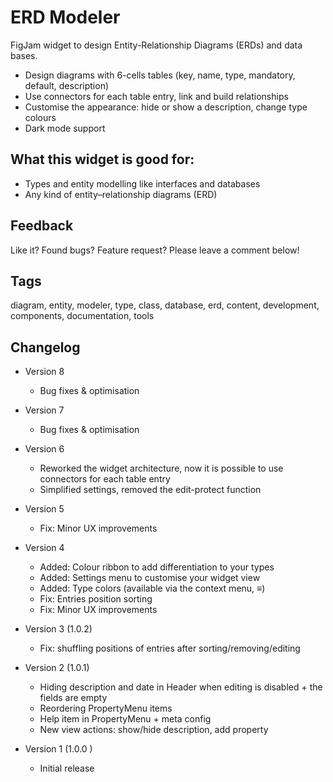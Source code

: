# ERD Modeler

FigJam widget to design Entity-Relationship Diagrams (ERDs) and data bases.

- Design diagrams with 6-cells tables (key, name, type, mandatory, default, description)
- Use connectors for each table entry, link and build relationships
- Customise the appearance: hide or show a description, change type colours
- Dark mode support

## What this widget is good for: 

- Types and entity modelling like interfaces and databases 
- Any kind of entity–relationship diagrams (ERD)

## Feedback

Like it? Found bugs? Feature request? Please leave a comment below!

## Tags

diagram, entity, modeler, type, class, database, erd, content, development, components, documentation, tools

## Changelog

- Version 8
    - Bug fixes & optimisation

- Version 7
    - Bug fixes & optimisation

- Version 6
    - Reworked the widget architecture, now it is possible to use connectors for each table entry
    - Simplified settings, removed the edit-protect function

- Version 5
    - Fix: Minor UX improvements

- Version 4
    - Added: Colour ribbon to add differentiation to your types
    - Added: Settings menu to customise your widget view
    - Added: Type colors (available via the context menu, ≡)
    - Fix: Entries position sorting
    - Fix: Minor UX improvements

- Version 3 (1.0.2)
    - Fix: shuffling positions of entries after sorting/removing/editing

- Version 2 (1.0.1)
    - Hiding description and date in Header when editing is disabled + the fields are empty 
    - Reordering PropertyMenu items
    - Help item in PropertyMenu + meta config
    - New view actions: show/hide description, add property

- Version 1 (1.0.0 )
    - Initial release